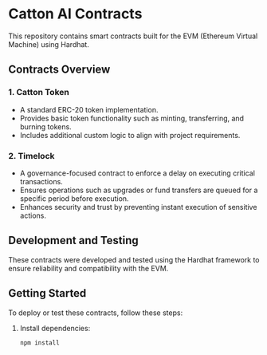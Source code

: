 # Catton AI Contracts

This repository contains smart contracts built for the EVM (Ethereum Virtual Machine) using Hardhat.

## Contracts Overview

### 1. Catton Token
- A standard ERC-20 token implementation.
- Provides basic token functionality such as minting, transferring, and burning tokens.
- Includes additional custom logic to align with project requirements.

### 2. Timelock
- A governance-focused contract to enforce a delay on executing critical transactions.
- Ensures operations such as upgrades or fund transfers are queued for a specific period before execution.
- Enhances security and trust by preventing instant execution of sensitive actions.

## Development and Testing
These contracts were developed and tested using the Hardhat framework to ensure reliability and compatibility with the EVM.

## Getting Started
To deploy or test these contracts, follow these steps:
1. Install dependencies:
   ```bash
   npm install
